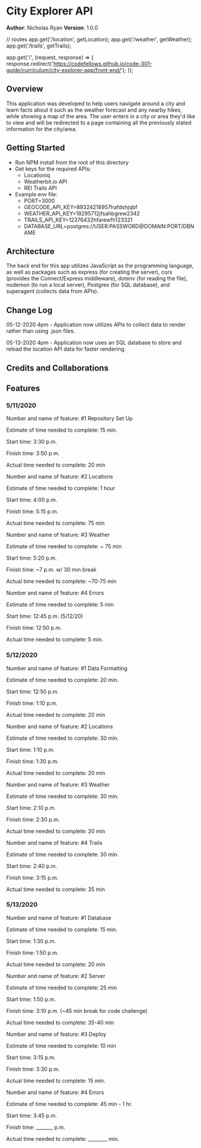 # City Explorer API

**Author**: Nicholas Ryan
**Version**: 1.0.0

// routes
app.get('/location', getLocation);
app.get('/weather', getWeather);
app.get('/trails', getTrails);

app.get('/', (request, response) => {
  response.redirect('https://codefellows.github.io/code-301-guide/curriculum/city-explorer-app/front-end/');
});

## Overview
<!-- Provide a high level overview of what this application is and why you are building it, beyond the fact that it's an assignment for this class. (i.e. What's your problem domain?) -->
This application was developed to help users navigate around a city and learn facts about it such as the weather forecast and any nearby hikes, while showing a map of the area. The user enters in a city or area they'd like to view and will be redirected to a page containing all the previously stated information for the city/area.

## Getting Started
- Run NPM install from the root of this directory
- Get keys for the required APIs:
  - Locationiq
  - Weatherbit.io API
  - REI Trails API
- Example env file:
  - PORT=3000
  - GEOCODE_API_KEY=89324218957hafdshjqbf
  - WEATHER_API_KEY=18295712jfsahbgrew2342
  - TRAILS_API_KEY=12376432hfarewfh123321
  - DATABASE_URL=postgres://USER:PASSWORD@DOMAIN:PORT/DBNAME

## Architecture
<!-- Provide a detailed description of the application design. What technologies (languages, libraries, etc) you're using, and any other relevant design information. -->
The back end for this app utilizes JavaScript as the programming language, as well as packages such as express (for creating the server), cors (provides the Connect/Express middleware), dotenv (for reading the file), nodemon (to run a local server), Postgres (for SQL database), and superagent (collects data from APIs).

## Change Log
05-12-2020 4pm - Application now utilizes APIs to collect data to render rather than using .json files.

05-13-2020 4pm - Application now uses an SQL database to store and reload the location API data for faster rendering.

## Credits and Collaborations
<!-- Give credit (and a link) to other people or resources that helped you build this application. -->



## Features
### 5/11/2020
Number and name of feature: #1 Repository Set Up

Estimate of time needed to complete: 15 min.

Start time: 3:30 p.m.

Finish time: 3:50 p.m.

Actual time needed to complete: 20 min


Number and name of feature: #2 Locations

Estimate of time needed to complete: 1 hour

Start time: 4:00 p.m.

Finish time: 5:15 p.m.

Actual time needed to complete: 75 min


Number and name of feature: #3 Weather

Estimate of time needed to complete: ~ 75 min

Start time: 5:20 p.m.

Finish time: ~7 p.m. w/ 30 min break

Actual time needed to complete: ~70-75 min


Number and name of feature: #4 Errors

Estimate of time needed to complete: 5 min

Start time: 12:45 p.m. (5/12/20)

Finish time: 12:50 p.m.

Actual time needed to complete: 5 min.


### 5/12/2020
Number and name of feature: #1 Data Formatting

Estimate of time needed to complete: 20 min.

Start time: 12:50 p.m.

Finish time: 1:10 p.m.

Actual time needed to complete: 20 min


Number and name of feature: #2 Locations

Estimate of time needed to complete: 30 min.

Start time: 1:10 p.m.

Finish time: 1:30 p.m.

Actual time needed to complete: 20 min


Number and name of feature: #3 Weather

Estimate of time needed to complete: 30 min.

Start time: 2:10 p.m.

Finish time: 2:30 p.m.

Actual time needed to complete: 20 min


Number and name of feature: #4 Trails

Estimate of time needed to complete: 30 min.

Start time: 2:40 p.m.

Finish time: 3:15 p.m.

Actual time needed to complete: 35 min

### 5/13/2020
Number and name of feature: #1 Database

Estimate of time needed to complete: 15 min.

Start time: 1:30 p.m.

Finish time: 1:50 p.m.

Actual time needed to complete: 20 min


Number and name of feature: #2 Server

Estimate of time needed to complete: 25 min

Start time: 1:50 p.m.

Finish time: 3:10 p.m. (~45 min break for code challenge)

Actual time needed to complete: 35-40 min


Number and name of feature: #3 Deploy

Estimate of time needed to complete: 10 min

Start time: 3:15 p.m.

Finish time: 3:30 p.m.

Actual time needed to complete: 15 min.


Number and name of feature: #4 Errors

Estimate of time needed to complete: 45 min - 1 hr.

Start time: 3:45 p.m.

Finish time: _______ p.m.

Actual time needed to complete: ________ min.